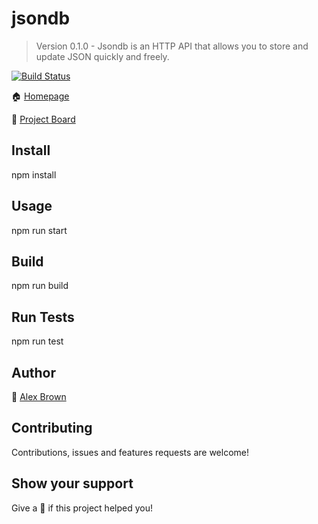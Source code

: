 # jsondb

> Version 0.1.0 - Jsondb is an HTTP API that allows you to store and update JSON quickly and freely.

[![Build Status](https://travis-ci.org/alexbrown/jsondb.svg?branch=master)](https://travis-ci.org/alexbrown/jsondb)

🏠 [Homepage](https://jsondatabase.herokuapp.com)

🚧 [Project Board](https://github.com/users/alexbrown/projects/1)

## Install
npm install

## Usage
npm run start

## Build
npm run build

## Run Tests
npm run test

## Author
👤 [Alex Brown](https://alex.design)

## Contributing
Contributions, issues and features requests are welcome!

## Show your support
Give a 🌟 if this project helped you!